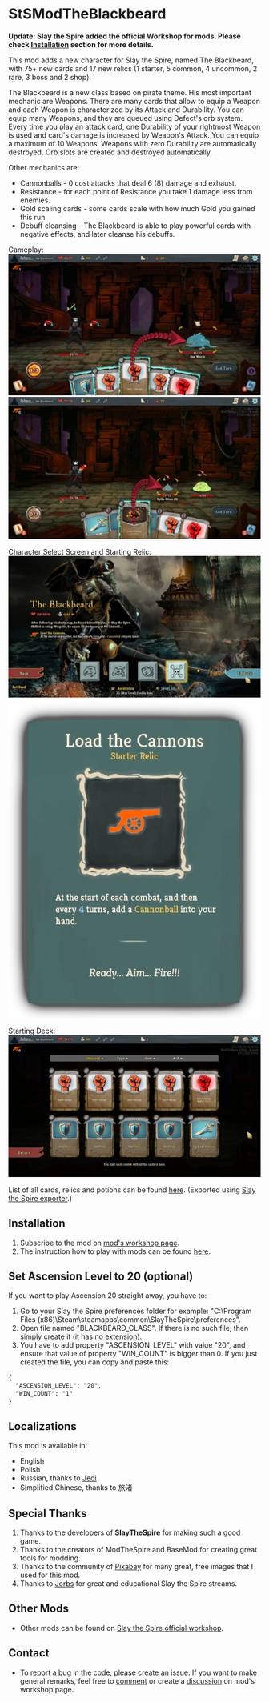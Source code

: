 # StSModTheBlackbeard

**Update: Slay the Spire added the official Workshop for mods. Please check [Installation](#installation) section for more details.** 

This mod adds a new character for Slay the Spire, named The Blackbeard, with 75+ new cards and 17 new relics (1 starter, 5 common, 4 uncommon, 2 rare, 3 boss and 2 shop). 

The Blackbeard is a new class based on pirate theme. His most important mechanic are Weapons. There are many cards that allow to equip a Weapon and each Weapon is characterized by its Attack and Durability. You can equip many Weapons, and they are queued using Defect's orb system. Every time you play an attack card, one Durability of your rightmost Weapon is used and card's damage is increased by Weapon's Attack. You can equip a maximum of 10 Weapons. Weapons with zero Durability are automatically destroyed. Orb slots are created and destroyed automatically.

Other mechanics are: 
- Cannonballs - 0 cost attacks that deal 6 (8) damage and exhaust.
- Resistance - for each point of Resistance you take 1 damage less from enemies.
- Gold scaling cards - some cards scale with how much Gold you gained this run.
- Debuff cleansing - The Blackbeard is able to play powerful cards with negative effects, and later cleanse his debuffs.

Gameplay: 
![Gameplay 1](screenshots/Gameplay1.jpg)
![Gameplay 2](screenshots/Gameplay2.jpg)

Character Select Screen and Starting Relic:
![Character Select Screen](screenshots/CharacterSelectScreen.jpg) 
![Starting Relic](screenshots/StartingRelic.png)

Starting Deck: 
![Starting Deck](screenshots/StartingDeck.jpg)

List of all cards, relics and potions can be found [here](http://www.theblackbeardmod.com). (Exported using [Slay the Spire exporter](https://github.com/twanvl/sts-exporter).)

## Installation ##
1. Subscribe to the mod on [mod's workshop page](https://steamcommunity.com/sharedfiles/filedetails/?id=1612105245).
2. The instruction how to play with mods can be found [here](https://steamcommunity.com/games/646570/announcements/detail/1714081669582224415).

## Set Ascension Level to 20 (optional) ##

If you want to play Ascension 20 straight away, you have to:
1. Go to your Slay the Spire preferences folder for example: "C:\Program Files (x86)\Steam\steamapps\common\SlayTheSpire\preferences".
2. Open file named "BLACKBEARD_CLASS". If there is no such file, then simply create it (it has no extension).
3. You have to add property "ASCENSION_LEVEL" with value "20", and ensure that value of property "WIN_COUNT" is bigger than 0. If you just created the file, you can copy and paste this:
```
{
  "ASCENSION_LEVEL": "20",
  "WIN_COUNT": "1"
}
```

## Localizations ##
This mod is available in:
- English
- Polish
- Russian, thanks to [Jedi](https://github.com/Jedi515)
- Simplified Chinese, thanks to 旅渚

## Special Thanks ##
1. Thanks to the [developers](https://www.megacrit.com/) of **SlayTheSpire** for making such a good game.
2. Thanks to the creators of ModTheSpire and BaseMod for creating great tools for modding.
3. Thanks to the community of [Pixabay](https://pixabay.com) for many great, free images that I used for this mod. 
4. Thanks to [Jorbs](https://www.twitch.tv/jorbs) for great and educational Slay the Spire streams.

## Other Mods ##
- Other mods can be found on [Slay the Spire official workshop](https://steamcommunity.com/app/646570/workshop/).

## Contact ##

- To report a bug in the code, please create an [issue](https://github.com/JohnnyBazooka89/StSModTheBlackbeard/issues). If you want to make general remarks, feel free to [comment](https://steamcommunity.com/sharedfiles/filedetails/comments/1612105245) or create a [discussion](https://steamcommunity.com/sharedfiles/filedetails/discussions/1612105245) on mod's workshop page.
